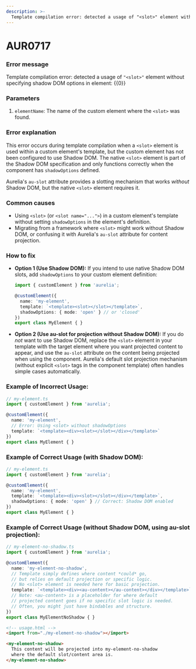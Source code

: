```yaml
---
description: >-
  Template compilation error: detected a usage of "<slot>" element without specifying shadow DOM options in element yyyy
---
```


# AUR0717

### **Error message**

Template compilation error: detected a usage of `"<slot>"` element without specifying shadow DOM options in element: {{0}}

### **Parameters**

1.  `elementName`: The name of the custom element where the `<slot>` was found.

### Error explanation

This error occurs during template compilation when a `<slot>` element is used within a custom element's template, but the custom element has not been configured to use Shadow DOM. The native `<slot>` element is part of the Shadow DOM specification and only functions correctly when the component has `shadowOptions` defined.

Aurelia's `au-slot` attribute provides a slotting mechanism that works *without* Shadow DOM, but the native `<slot>` element requires it.

### Common causes

-   Using `<slot>` (or `<slot name="...">`) in a custom element's template without setting `shadowOptions` in the element's definition.
-   Migrating from a framework where `<slot>` might work without Shadow DOM, or confusing it with Aurelia's `au-slot` attribute for content projection.

### How to fix

-   **Option 1 (Use Shadow DOM):** If you intend to use native Shadow DOM slots, add `shadowOptions` to your custom element definition:
    ```typescript
    import { customElement } from 'aurelia';

    @customElement({
      name: 'my-element',
      template: `<template><slot></slot></template>`,
      shadowOptions: { mode: 'open' } // or 'closed'
    })
    export class MyElement { }
    ```
-   **Option 2 (Use au-slot for projection without Shadow DOM):** If you do *not* want to use Shadow DOM, replace the `<slot>` element in your template with the target element where you want projected content to appear, and use the `au-slot` attribute on the content being projected when using the component. Aurelia's default slot projection mechanism (without explicit `<slot>` tags in the component template) often handles simple cases automatically.

### Example of Incorrect Usage:

```typescript
// my-element.ts
import { customElement } from 'aurelia';

@customElement({
  name: 'my-element',
  // Error: Using <slot> without shadowOptions
  template: `<template><div><slot></slot></div></template>`
})
export class MyElement { }
```

### Example of Correct Usage (with Shadow DOM):

```typescript
// my-element.ts
import { customElement } from 'aurelia';

@customElement({
  name: 'my-element',
  template: `<template><div><slot></slot></div></template>`,
  shadowOptions: { mode: 'open' } // Correct: Shadow DOM enabled
})
export class MyElement { }
```

### Example of Correct Usage (without Shadow DOM, using au-slot projection):

```typescript
// my-element-no-shadow.ts
import { customElement } from 'aurelia';

@customElement({
  name: 'my-element-no-shadow',
  // Template simply defines where content *could* go,
  // but relies on default projection or specific logic.
  // No <slot> element is needed here for basic projection.
  template: `<template><div><au-content></au-content></div></template>`
  // Note: <au-content> is a placeholder for where default
  // projected content goes if no specific slot logic is needed.
  // Often, you might just have bindables and structure.
})
export class MyElementNoShadow { }
```

```html
<!-- usage.html -->
<import from="./my-element-no-shadow"></import>

<my-element-no-shadow>
  This content will be projected into my-element-no-shadow
  where the default slot/content area is.
</my-element-no-shadow>
```

